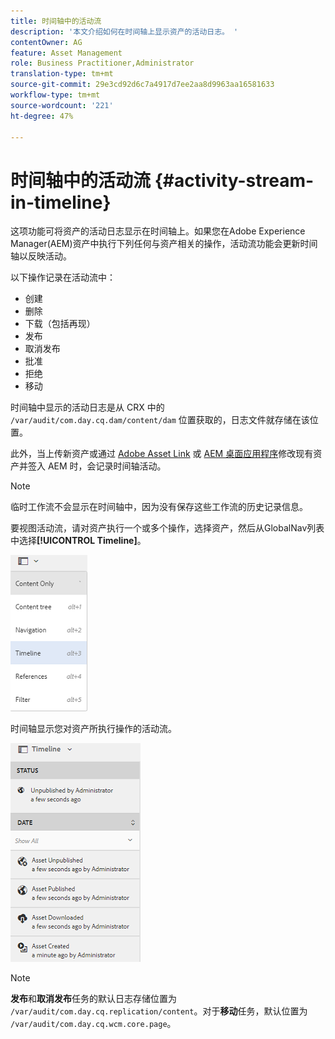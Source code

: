 ```yaml
---
title: 时间轴中的活动流
description: '本文介绍如何在时间轴上显示资产的活动日志。 '
contentOwner: AG
feature: Asset Management
role: Business Practitioner,Administrator
translation-type: tm+mt
source-git-commit: 29e3cd92d6c7a4917d7ee2aa8d9963aa16581633
workflow-type: tm+mt
source-wordcount: '221'
ht-degree: 47%

---
```



# 时间轴中的活动流 {#activity-stream-in-timeline}

这项功能可将资产的活动日志显示在时间轴上。如果您在Adobe Experience Manager(AEM)资产中执行下列任何与资产相关的操作，活动流功能会更新时间轴以反映活动。

以下操作记录在活动流中：

* 创建
* 删除
* 下载（包括再现）
* 发布
* 取消发布
* 批准
* 拒绝
* 移动

时间轴中显示的活动日志是从 CRX 中的 `/var/audit/com.day.cq.dam/content/dam` 位置获取的，日志文件就存储在该位置。

此外，当上传新资产或通过 [Adobe Asset Link](https://helpx.adobe.com/enterprise/admin-guide.html/enterprise/using/manage-assets-using-adobe-asset-link.ug.html) 或 [AEM 桌面应用程序](https://experienceleague.adobe.com/docs/experience-manager-desktop-app/using/introduction.html)修改现有资产并签入 AEM 时，会记录时间轴活动。

>[!NOTE]
>
>临时工作流不会显示在时间轴中，因为没有保存这些工作流的历史记录信息。

要视图活动流，请对资产执行一个或多个操作，选择资产，然后从GlobalNav列表中选择&#x200B;**[!UICONTROL Timeline]**。

![时间轴–3](assets/timeline-3.png)

时间轴显示您对资产所执行操作的活动流。

![活动_stream](assets/activity_stream.png)

>[!NOTE]
>
>**发布**&#x200B;和&#x200B;**取消发布**&#x200B;任务的默认日志存储位置为 `/var/audit/com.day.cq.replication/content`。对于&#x200B;**移动**&#x200B;任务，默认位置为 `/var/audit/com.day.cq.wcm.core.page`。

